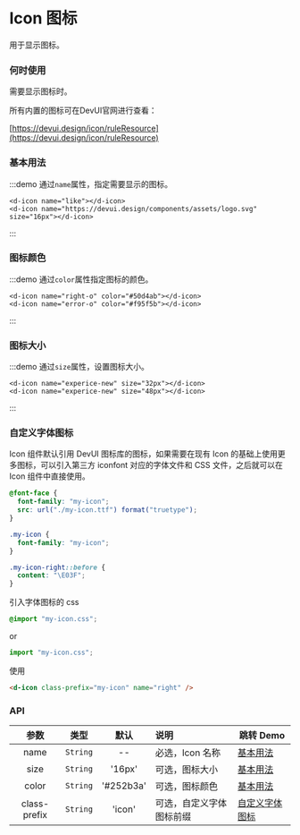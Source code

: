 # Icon 图标

用于显示图标。

### 何时使用

需要显示图标时。

所有内置的图标可在DevUI官网进行查看：

[https://devui.design/icon/ruleResource](https://devui.design/icon/ruleResource)

### 基本用法

:::demo 通过`name`属性，指定需要显示的图标。

```vue
<d-icon name="like"></d-icon>
<d-icon name="https://devui.design/components/assets/logo.svg" size="16px"></d-icon>
```

:::

### 图标颜色

:::demo 通过`color`属性指定图标的颜色。

```vue
<d-icon name="right-o" color="#50d4ab"></d-icon>
<d-icon name="error-o" color="#f95f5b"></d-icon>
```

:::

### 图标大小

:::demo 通过`size`属性，设置图标大小。

```vue
<d-icon name="experice-new" size="32px"></d-icon>
<d-icon name="experice-new" size="48px"></d-icon>
```

:::

### 自定义字体图标

Icon 组件默认引用 DevUI 图标库的图标，如果需要在现有 Icon 的基础上使用更多图标，可以引入第三方 iconfont 对应的字体文件和 CSS 文件，之后就可以在 Icon 组件中直接使用。

```css
@font-face {
  font-family: "my-icon";
  src: url("./my-icon.ttf") format("truetype");
}

.my-icon {
  font-family: "my-icon";
}

.my-icon-right::before {
  content: "\E03F";
}
```

引入字体图标的 css

```css
@import "my-icon.css";
```

or

```js
import "my-icon.css";
```

使用

```html
<d-icon class-prefix="my-icon" name="right" />
```

### API

|    参数     |   类型   |   默认    | 说明                     | 跳转 Demo                         |
| :---------: | :------: | :-------: | :----------------------- | --------------------------------- |
|    name     | `String` |    --     | 必选，Icon 名称          | [基本用法](#基本用法)             |
|    size     | `String` |  '16px'   | 可选，图标大小           | [基本用法](#基本用法)             |
|    color    | `String` | '#252b3a' | 可选，图标颜色           | [基本用法](#基本用法)             |
| class-prefix | `String` |  'icon'   | 可选，自定义字体图标前缀 | [自定义字体图标](#自定义字体图标) |

